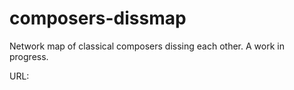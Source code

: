 # composers-dissmap
Network map of classical composers dissing each other. A work in progress.

URL: 
